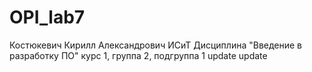 # OPI_lab7
Костюкевич
Кирилл
Александрович
ИСиТ
Дисциплина "Введение в разработку ПО"
курс 1, группа 2, подгруппа 1
update
update

